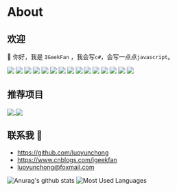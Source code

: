 # About

## 欢迎

👋 你好，我是 `IGeekFan` ，我会写`c#`，会写一点点`javascript`。

![](https://img.shields.io/badge/OS-Win11-informational?style=flat&logo=<LOGO_NAME>&logoColor=white&color=2bbc8a)
![](https://img.shields.io/badge/OS-MAC-informational?style=flat&logo=<LOGO_NAME>&logoColor=white&color=fff5e8)
![](https://img.shields.io/badge/Editor-VisualStudio2022-informational?style=flat&logo=<LOGO_NAME>&logoColor=white&color=80ccff)
![](https://img.shields.io/badge/Editor-VisualStudioCode-informational?style=flat&logo=<LOGO_NAME>&logoColor=white&color=424a53)
![](https://img.shields.io/badge/Editor-VisualStudioForMAC-informational?style=flat&logo=<LOGO_NAME>&logoColor=white&color=80ccff)
![](https://img.shields.io/badge/Code-Csharp-informational?style=flat&logo=<LOGO_NAME>&logoColor=white&color=FD8C73)
![](https://img.shields.io/badge/Code-JavaScript-informational?style=flat&logo=<LOGO_NAME>&logoColor=white&color=0969da)
![](https://img.shields.io/badge/Code-Vue-informational?style=flat&logo=<LOGO_NAME>&logoColor=white&color=b6e3ff)
![](https://img.shields.io/badge/Code-Python-informational?style=flat&logo=<LOGO_NAME>&logoColor=white&color=2bbc8a)
![](https://img.shields.io/badge/Code-Go-informational?style=flat&logo=<LOGO_NAME>&logoColor=white&color=80ccff)
![](https://img.shields.io/badge/Tools-Docker-informational?style=flat&logo=<LOGO_NAME>&logoColor=white&color=eac54f)
![](https://img.shields.io/badge/Tools-AzureDevops-informational?style=flat&logo=<LOGO_NAME>&logoColor=white&color=ffddb0)
![](https://img.shields.io/badge/Shell-PowerShell-informational?style=flat&logo=<LOGO_NAME>&logoColor=white&color=f79939)
![](https://img.shields.io/badge/FrameWork-ASPNETCore-informational?style=flat&logo=<LOGO_NAME>&logoColor=white&color=d8b9ff)
![](https://img.shields.io/badge/FrameWork-ABP-informational?style=flat&logo=<LOGO_NAME>&logoColor=white&color=ffadda)

## 推荐项目

<a href="https://github.com/luoyunchong/freekit">
  <img align="center" src="https://github-readme-stats.vercel.app/api/pin/?username=luoyunchong&repo=freekit&title_color=fff&icon_color=f9f9f9&text_color=9f9f9f&bg_color=151515" />
</a>
<a href="https://github.com/luoyunchong/igeekfan-docs">
  <img align="center" src="https://github-readme-stats.vercel.app/api/pin/?username=luoyunchong&repo=igeekfan-docs&title_color=fff&icon_color=f9f9f9&text_color=9f9f9f&bg_color=151515" />
</a>

## 联系我 💬

- <https://github.com/luoyunchong>
- <https://www.cnblogs.com/igeekfan>
- <luoyunchong@foxmail.com>

![Anurag's github stats](https://github-readme-stats.vercel.app/api?username=luoyunchong&show_icons=true&theme=radical)
![Most Used Languages](https://github-readme-stats.vercel.app/api/top-langs/?username=luoyunchong&theme=dark&layout=compact)
